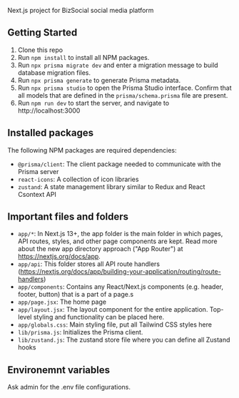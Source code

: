 Next.js project for BizSocial social media platform

## Getting Started

1. Clone this repo
2. Run `npm install` to install all NPM packages.
3. Run `npx prisma migrate dev` and enter a migration message to build database migration files.
4. Run `npx prisma generate` to generate Prisma metadata.
5. Run `npx prisma studio` to open the Prisma Studio interface. Confirm that all models that are defined in the `prisma/schema.prisma` file are present.
6. Run `npm run dev` to start the server, and navigate to http://localhost:3000

## Installed packages

The following NPM packages are required dependencies:

- `@prisma/client`: The client package needed to communicate with the Prisma server
- `react-icons`: A collection of icon libraries
- `zustand`: A state management library similar to Redux and React Csontext API

## Important files and folders

- `app/*`: In Next.js 13+, the app folder is the main folder in which pages, API routes, styles, and other page components are kept. Read more about the new app directory approach ("App Router") at https://nextjs.org/docs/app.
- `app/api`: This folder stores all API route handlers (https://nextjs.org/docs/app/building-your-application/routing/route-handlers)
- `app/components`: Contains any React/Next.js components (e.g. header, footer, button) that is a part of a page.s
- `app/page.jsx`: The home page
- `app/layout.jsx`: The layout component for the entire application. Top-level styling and functionality can be placed here.
- `app/globals.css`: Main styling file, put all Tailwind CSS styles here
- `lib/prisma.js`: Initializes the Prisma client.
- `lib/zustand.js`: The zustand store file where you can define all Zustand hooks

## Environemnt variables

Ask admin for the .env file configurations.

